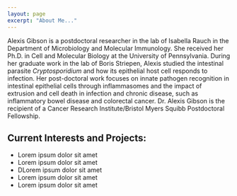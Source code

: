 ```yaml
---
layout: page
excerpt: "About Me..."
---
```


Alexis Gibson is a postdoctoral researcher in the lab of Isabella Rauch in the Department of Microbiology and Molecular Immunology. She received her Ph.D. in Cell and Molecular Biology at the University of Pennsylvania. During her graduate work in the lab of Boris Striepen, Alexis studied the intestinal parasite *Cryptosporidium* and how its epithelial host cell responds to infection. Her post-doctoral work focuses on innate pathogen recognition in intestinal epithelial cells through inflammasomes and the impact of extrusion and cell death in infection and chronic disease, such as inflammatory bowel disease and colorectal cancer. Dr. Alexis Gibson is the recipient of a Cancer Research Institute/Bristol Myers Squibb Postdoctoral Fellowship.

## Current Interests and Projects:

- Lorem ipsum dolor sit amet
- Lorem ipsum dolor sit amet
- DLorem ipsum dolor sit amet
- Lorem ipsum dolor sit amet
- Lorem ipsum dolor sit amet
